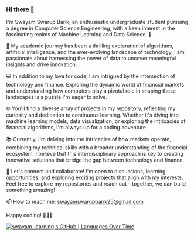 ### Hi there 👋

<!--
**swayam-learning/swayam-learning** is a ✨ _special_ ✨ repository because its `README.md` (this file) appears on your GitHub profile.

Here are some ideas to get you started:

- 🔭 I’m currently working on ...
- 🌱 I’m currently learning ...
- 👯 I’m looking to collaborate on ...
- 🤔 I’m looking for help with ...
- 💬 Ask me about ...
- 📫 How to reach me: ...
- 😄 Pronouns: ...
- ⚡ Fun fact: ...
-->

I'm Swayam Swarup Barik, an enthusiastic undergraduate student pursuing a degree in Computer Science Engineering, with a keen interest in the fascinating realms of Machine Learning and Data Science. 🚀

🧠 My academic journey has been a thrilling exploration of algorithms, artificial intelligence, and the ever-evolving landscape of technology. I am passionate about harnessing the power of data to uncover meaningful insights and drive innovation.

💻 In addition to my love for code, I am intrigued by the intersection of technology and finance. Exploring the dynamic world of financial markets and understanding how computers play a pivotal role in shaping these landscapes is a puzzle I'm eager to solve.

🌐 You'll find a diverse array of projects in my repository, reflecting my curiosity and dedication to continuous learning. Whether it's diving into machine learning models, data visualization, or exploring the intricacies of financial algorithms, I'm always up for a coding adventure.


📚 Currently, I'm delving into the intricacies of how markets operate, combining my technical skills with a broader understanding of the financial ecosystem. I believe that this interdisciplinary approach is key to creating innovative solutions that bridge the gap between technology and finance.

🔗 Let's connect and collaborate! I'm open to discussions, learning opportunities, and exploring exciting projects that align with my interests. Feel free to explore my repositories and reach out – together, we can build something amazing!

📫 How to reach me: swayamswarupbarik25@gmail.com

Happy coding! 🚀👨‍💻









[![swayam-learning's GitHub | Languages Over Time](https://stats.quine.sh/swayam-learning/languages-over-time?theme=dark)](https://quine.sh?utm_source=widgets&utm_campaign=swayam-learning)
